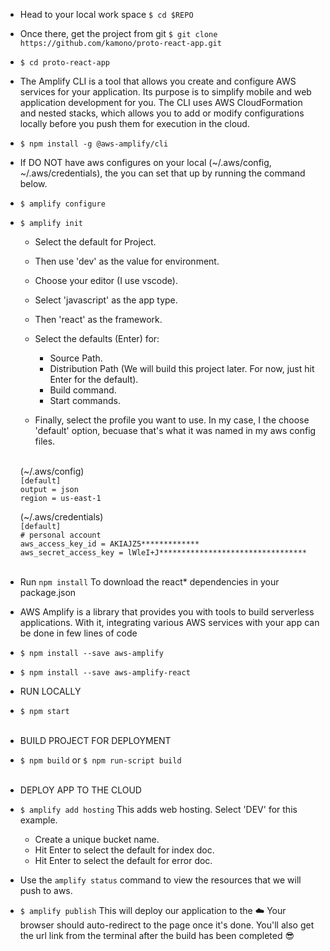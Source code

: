
* Head to your local work space ````$ cd $REPO````
* Once there, get the project from git ````$ git clone https://github.com/kamono/proto-react-app.git````
* ````$ cd proto-react-app````

* The Amplify CLI is a tool that allows you create and configure AWS services for your application. Its purpose is to simplify mobile and web application development for you. The CLI uses AWS CloudFormation and nested stacks, which allows you to add or modify configurations locally before you push them for execution in the cloud.
* ````$ npm install -g @aws-amplify/cli````

* If DO NOT have aws configures on your local (~/.aws/config, ~/.aws/credentials), the you can set that up by running the command below.
* ````$ amplify configure````

* ````$ amplify init```` 
    * Select the default for Project.
    * Then use 'dev' as the value for environment. 
    * Choose your editor (I use vscode). 
    * Select 'javascript' as the app type.
    * Then 'react' as the framework. 
    * Select the defaults (Enter) for:
        * Source Path. 
        * Distribution Path (We will build this project later. For now, just hit Enter for the default).
        * Build command. 
        * Start commands.

    * Finally, select the profile you want to use. In my case, I the choose 'default' option, becuase that's what it was named in my aws config files. <br><br>

    (~/.aws/config) <br>
    ````[default]```` <br>
    ````output = json```` <br>
    ````region = us-east-1````

    (~/.aws/credentials) <br>
    ````[default]```` <br>
    ````# personal account```` <br>
    ````aws_access_key_id = AKIAJZ5*************```` <br>
    ````aws_secret_access_key = lWleI+J*********************************```` <br><br>

* Run ````npm install```` To download the react* dependencies in your package.json

* AWS Amplify is a library that provides you with tools to build serverless applications. With it, integrating various AWS services with your app can be done in few lines of code
* ````$ npm install --save aws-amplify````
* ````$ npm install --save aws-amplify-react````

* RUN LOCALLY
* ````$ npm start```` <br><br>

* BUILD PROJECT FOR DEPLOYMENT
* ````$ npm build```` or ````$ npm run-script build```` <br><br>

* DEPLOY APP TO THE CLOUD
* ````$ amplify add hosting```` This adds web hosting. Select 'DEV' for this example. 
    * Create a unique bucket name.
    * Hit Enter to select the default for index doc.
    * Hit Enter to select the default for error doc.

* Use the ````amplify status```` command to view the resources that we will push to aws.

* ````$ amplify publish```` This will deploy our application to the ☁️ Your browser should auto-redirect to the page once it's done. You'll also get the url link from the terminal after the build has been completed 😎